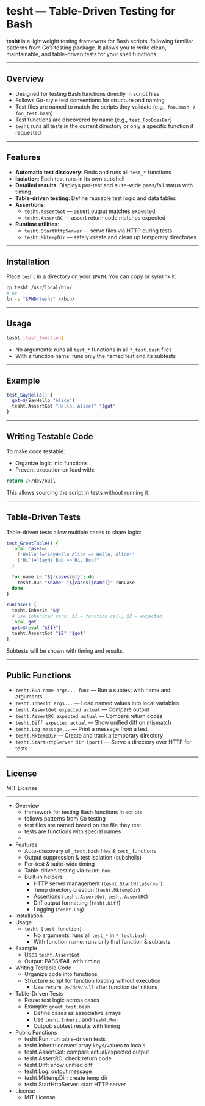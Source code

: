 # tesht — Table-Driven Testing for Bash

**tesht** is a lightweight testing framework for Bash scripts, following familiar patterns
from Go’s testing package. It allows you to write clean, maintainable, and table-driven
tests for your shell functions.

--------------------------------------------------------------------------------------------

## Overview

- Designed for testing Bash functions directly in script files
- Follows Go-style test conventions for structure and naming
- Test files are named to match the scripts they validate (e.g., `foo.bash` →
  `foo_test.bash`)
- Test functions are discovered by name (e.g., `test_FooDoesBar`)
- `tesht` runs all tests in the current directory or only a specific function if requested

--------------------------------------------------------------------------------------------

## Features

- **Automatic test discovery**: Finds and runs all `test_*` functions
- **Isolation**: Each test runs in its own subshell
- **Detailed results**: Displays per-test and suite-wide pass/fail status with timing
- **Table-driven testing**: Define reusable test logic and data tables
- **Assertions**:
  - `tesht.AssertGot` — assert output matches expected
  - `tesht.AssertRC` — assert return code matches expected
- **Runtime utilities**:
  - `tesht.StartHttpServer` — serve files via HTTP during tests
  - `tesht.MktempDir` — safely create and clean up temporary directories

--------------------------------------------------------------------------------------------

## Installation

Place `tesht` in a directory on your `$PATH`. You can copy or symlink it:

``` bash
cp tesht /usr/local/bin/
# or
ln -s "$PWD/tesht" ~/bin/
```

--------------------------------------------------------------------------------------------

## Usage

``` bash
tesht [test_function]
```

- No arguments: runs all `test_*` functions in all `*_test.bash` files
- With a function name: runs only the named test and its subtests

--------------------------------------------------------------------------------------------

## Example

``` bash
test_SayHello() {
  got=$(SayHello "Alice")
  tesht.AssertGot "Hello, Alice!" "$got"
}
```

--------------------------------------------------------------------------------------------

## Writing Testable Code

To make code testable:

- Organize logic into functions
- Prevent execution on load with:

``` bash
return 2>/dev/null
```

This allows sourcing the script in tests without running it.

--------------------------------------------------------------------------------------------

## Table-Driven Tests

Table-driven tests allow multiple cases to share logic:

``` bash
test_GreetTable() {
  local cases=(
    ['Hello']="SayHello Alice => Hello, Alice!"
    ['Hi']="SayHi Bob => Hi, Bob!"
  )

  for name in "${!cases[@]}"; do
    tesht.Run "$name" "${cases[$name]}" runCase
  done
}

runCase() {
  tesht.Inherit "$@"
  # use inherited vars: $1 = function call, $2 = expected
  local got
  got=$(eval "${1}")
  tesht.AssertGot "$2" "$got"
}
```

Subtests will be shown with timing and results.

--------------------------------------------------------------------------------------------

## Public Functions

- `tesht.Run name args... func` — Run a subtest with name and arguments
- `tesht.Inherit args...` — Load named values into local variables
- `tesht.AssertGot expected actual` — Compare output
- `tesht.AssertRC expected actual` — Compare return codes
- `tesht.Diff expected actual` — Show unified diff on mismatch
- `tesht.Log message...` — Print a message from a test
- `tesht.MktempDir` — Create and track a temporary directory
- `tesht.StartHttpServer dir [port]` — Serve a directory over HTTP for tests

--------------------------------------------------------------------------------------------

## License

MIT License


---


- Overview
  - framework for testing Bash functions in scripts
  - follows patterns from Go testing
  - test files are named based on the file they test
  - tests are functions with special names
  - 
- Features
  - Auto-discovery of `_test.bash` files & `test_` functions
  - Output suppression & test isolation (subshells)
  - Per-test & suite-wide timing
  - Table-driven testing via `tesht.Run`
  - Built-in helpers
    - HTTP server management (`tesht.StartHttpServer`)
    - Temp directory creation (`tesht.MktempDir`)
    - Assertions (`tesht.AssertGot`, `tesht.AssertRC`)
    - Diff output formatting (`tesht.Diff`)
    - Logging (`tesht.Log`)
- Installation
- Usage
  - `tesht [test_function]`
    - No arguments: runs all `test_*` in `*_test.bash`
    - With function name: runs only that function & subtests
- Example
   - Uses `tesht.AssertGot`
   - Output: PASS/FAIL with timing
- Writing Testable Code
  - Organize code into functions
  - Structure script for function loading without execution
    - Use `return 2>/dev/null` after function definitions
- Table-Driven Tests
  - Reuse test logic across cases
  - Example: `greet_test.bash`
    - Define cases as associative arrays
    - Use `tesht.Inherit` and `tesht.Run`
    - Output: subtest results with timing
- Public Functions
  - tesht.Run: run table-driven tests
  - tesht.Inherit: convert array keys/values to locals
  - tesht.AssertGot: compare actual/expected output
  - tesht.AssertRC: check return code
  - tesht.Diff: show unified diff
  - tesht.Log: output message
  - tesht.MktempDir: create temp dir
  - tesht.StartHttpServer: start HTTP server
- License
  - MIT License
